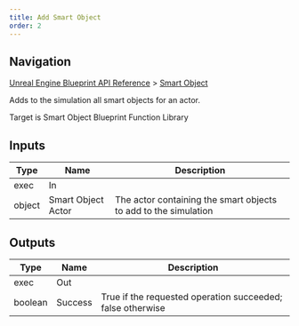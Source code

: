 ```yaml
---
title: Add Smart Object
order: 2
---
```

## Navigation

[Unreal Engine Blueprint API Reference](https://dev.epicgames.com/documentation/en-us/unreal-engine/BlueprintAPI) > [Smart Object](https://dev.epicgames.com/documentation/en-us/unreal-engine/BlueprintAPI/SmartObject)

Adds to the simulation all smart objects for an actor.

Target is Smart Object Blueprint Function Library

## Inputs

| Type | Name | Description |
| --- | --- | --- |
| exec | In |  |
| object | Smart Object Actor | The actor containing the smart objects to add to the simulation |

## Outputs

| Type | Name | Description |
| --- | --- | --- |
| exec | Out |  |
| boolean | Success | True if the requested operation succeeded; false otherwise |
